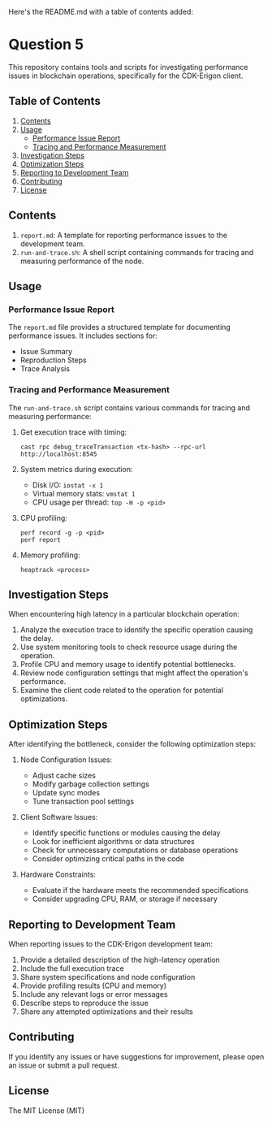 Here's the README.md with a table of contents added:

# Question 5 

This repository contains tools and scripts for investigating performance issues in blockchain operations, specifically for the CDK-Erigon client.

## Table of Contents

1. [Contents](#contents)
2. [Usage](#usage)
   - [Performance Issue Report](#performance-issue-report)
   - [Tracing and Performance Measurement](#tracing-and-performance-measurement)
3. [Investigation Steps](#investigation-steps)
4. [Optimization Steps](#optimization-steps)
5. [Reporting to Development Team](#reporting-to-development-team)
6. [Contributing](#contributing)
7. [License](#license)

## Contents

1. `report.md`: A template for reporting performance issues to the development team.
2. `run-and-trace.sh`: A shell script containing commands for tracing and measuring performance of the node.

## Usage

### Performance Issue Report

The `report.md` file provides a structured template for documenting performance issues. It includes sections for:

- Issue Summary
- Reproduction Steps
- Trace Analysis

### Tracing and Performance Measurement

The `run-and-trace.sh` script contains various commands for tracing and measuring performance:

1. Get execution trace with timing:
   ```
   cast rpc debug_traceTransaction <tx-hash> --rpc-url http://localhost:8545
   ```

2. System metrics during execution:
   - Disk I/O: `iostat -x 1`
   - Virtual memory stats: `vmstat 1`
   - CPU usage per thread: `top -H -p <pid>`

3. CPU profiling:
   ```
   perf record -g -p <pid>
   perf report
   ```

4. Memory profiling:
   ```
   heaptrack <process>
   ```

## Investigation Steps

When encountering high latency in a particular blockchain operation:

1. Analyze the execution trace to identify the specific operation causing the delay.
2. Use system monitoring tools to check resource usage during the operation.
3. Profile CPU and memory usage to identify potential bottlenecks.
4. Review node configuration settings that might affect the operation's performance.
5. Examine the client code related to the operation for potential optimizations.

## Optimization Steps

After identifying the bottleneck, consider the following optimization steps:

1. Node Configuration Issues:
   - Adjust cache sizes
   - Modify garbage collection settings
   - Update sync modes
   - Tune transaction pool settings

2. Client Software Issues:
   - Identify specific functions or modules causing the delay
   - Look for inefficient algorithms or data structures
   - Check for unnecessary computations or database operations
   - Consider optimizing critical paths in the code

3. Hardware Constraints:
   - Evaluate if the hardware meets the recommended specifications
   - Consider upgrading CPU, RAM, or storage if necessary

## Reporting to Development Team

When reporting issues to the CDK-Erigon development team:

1. Provide a detailed description of the high-latency operation
2. Include the full execution trace
3. Share system specifications and node configuration
4. Provide profiling results (CPU and memory)
5. Include any relevant logs or error messages
6. Describe steps to reproduce the issue
7. Share any attempted optimizations and their results

## Contributing

If you identify any issues or have suggestions for improvement, please open an issue or submit a pull request.

## License

The MIT License (MIT)
